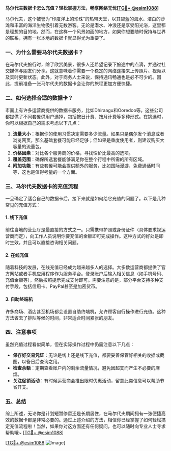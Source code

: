 **马尔代夫数据卡怎么充值？轻松掌握方法，畅享网络无忧[[TG💪+ @esim1088](https://t.me/s/esim1088)]**

马尔代夫，这个被誉为“印度洋上的珍珠”的热带天堂，以其碧蓝的海水、洁白的沙滩和丰富的海洋生物吸引着无数游客。无论是潜水、冲浪还是享受阳光浴，这里都是理想的目的地。然而，在这样一个风景如画的地方，如果你想要随时保持与世界的联系，拥有一张本地的数据卡就显得尤为重要了。

### 一、为什么需要马尔代夫数据卡？

在马尔代夫旅行时，除了欣赏美景，很多人还希望记录下旅途中的点滴，并通过社交媒体与朋友们分享。这就意味着你需要一个稳定的网络连接来上传照片、视频以及实时更新状态。此外，对于商务人士来说，保持通讯畅通也是必不可少的。因此，提前准备一张马尔代夫的数据卡会让你的旅程更加方便快捷。

### 二、如何选择合适的数据卡？

市面上有许多运营商提供的数据卡服务，比如Dhiraagu和Ooredoo等。这些公司都提供了不同套餐供用户选择，包括按日计费、按月计费等多种形式。在挑选时，你可以根据自己的需求考虑以下几点：

1. **流量大小**：根据你的使用习惯决定需要多少流量。如果只是偶尔发个消息或者浏览网页，那么基础套餐可能已经足够；但如果是重度使用者，则建议购买大容量的流量包。
2. **价格因素**：对比各个服务商的价格，寻找性价比最高的选项。
3. **覆盖范围**：确保所选套餐能够满足你在整个行程中所需的所有区域。
4. **附加功能**：有些套餐可能会提供额外的服务，比如国际漫游、免费通话时间等，这也是值得考量的一个方面。

### 三、马尔代夫数据卡的充值流程

一旦确定了适合自己的数据卡后，接下来就是如何给它充值的问题了。以下是几种常见的充值方式：

#### 1. 线下充值
前往当地的营业厅是最直接的方式之一。只需携带护照或身份证件（具体要求视运营商而定），向工作人员说明你要充值的金额即可完成操作。这种方式的好处是即时生效，并且可以直接咨询相关问题。

#### 2. 在线充值
随着科技的发展，在线充值已经成为越来越多人的选择。大多数运营商都提供了官方网站或者手机应用程序作为服务平台。登录账户后输入相关信息（如手机号码、充值金额等），然后按照提示完成支付即可。需要注意的是，部分平台支持多种支付手段，包括信用卡、PayPal甚至是加密货币。

#### 3. 自助终端机
许多商场、酒店甚至机场都会设置自助终端机，允许顾客自行操作进行充值。这种方法省去了排队等候的时间，非常适合时间紧张的朋友。

### 四、注意事项

虽然充值过程看似简单，但在实际操作过程中仍需注意以下几点：

- **保存好交易凭证**：无论是线上还是线下充值，都要妥善保管好相关的收据或截图，以备日后查询之用。
- **检查余额**：定期查看账户内的剩余流量情况，避免因超支而产生不必要的麻烦。
- **关注促销活动**：有时候运营商会推出限时优惠活动，留意此类信息可以帮助节省开支。

### 五、总结

综上所述，无论你是计划短暂停留还是长期居住，在马尔代夫期间拥有一张便捷高效的数据卡都是非常必要的。通过上述介绍的方法，相信你已经掌握了如何轻松搞定充值流程啦！当然，如果你对这方面还有任何疑问，也可以随时向专业人士寻求帮助哦~ [[TG💪+ @esim1088](https://t.me/s/esim1088)]

[[TG💪+ @esim1088](https://t.me/s/esim1088) ![Image](https://i.postimg.cc/4NQfJmqS/Snipaste-2025-05-13-00-14-12.png)]